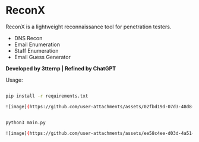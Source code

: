 # ReconX


ReconX is a lightweight reconnaissance tool for penetration testers.

- DNS Recon
- Email Enumeration
- Staff Enumeration
- Email Guess Generator

**Developed by 3tternp | Refined by ChatGPT**

Usage:

```bash

pip install -r requirements.txt

![image](https://github.com/user-attachments/assets/02fbd19d-07d3-48d8-b97a-4ee2f70762e7)


python3 main.py

![image](https://github.com/user-attachments/assets/ee58c4ee-d03d-4a51-b66c-e3957e69a943)

